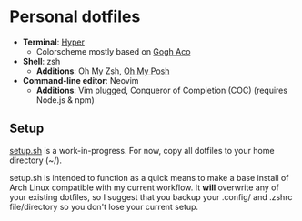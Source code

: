 # Personal dotfiles

- **Terminal**: [Hyper](https://hyper.is/)
    - Colorscheme mostly based on [Gogh Aco](https://github.com/Gogh-Co/Gogh/blob/master/themes/Aco.yml)
- **Shell**: zsh
    - **Additions**: Oh My Zsh, [Oh My Posh](https://ohmyposh.dev/)
- **Command-line editor**: Neovim
    - **Additions**: Vim plugged, Conqueror of Completion (COC) (requires Node.js & npm)

## Setup

[setup.sh](setup.sh) is a work-in-progress. For now, copy all dotfiles to your home directory (~/).

setup.sh is intended to function as a quick means to make a base install of Arch Linux
compatible with my current workflow. It __will__ overwrite any of your existing dotfiles,
so I suggest that you backup your .config/ and .zshrc file/directory so you don't lose
your current setup.
